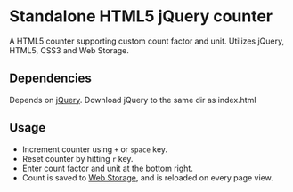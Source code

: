 Standalone HTML5 jQuery counter
===============================

A HTML5 counter supporting custom count factor and unit. Utilizes jQuery, HTML5, CSS3 and Web Storage.

Dependencies
------------
Depends on [jQuery][jquery]. Download jQuery to the same dir as index.html

Usage
-----
* Increment counter using `+` or `space` key.
* Reset counter by hitting `r` key.
* Enter count factor and unit at the bottom right.
* Count is saved to [Web Storage][storage], and is reloaded on every page view.


[jquery]:http://jquery.com/
[storage]:http://en.wikipedia.org/wiki/Web_Storage
